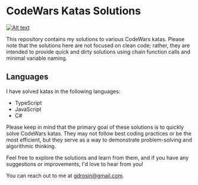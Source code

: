 # CodeWars Katas Solutions

[<img src="https://www.codewars.com/users/flektor/badges/large" alt="Alt text" width="full" />](https://www.codewars.com/users/flektor)

This repository contains my solutions to various CodeWars katas. Please note that the solutions
here are not focused on clean code; rather, they are intended to provide quick and dirty solutions
using chain function calls and minimal variable naming.

## Languages

I have solved katas in the following languages:
- TypeScript
- JavaScript
- C#

Please keep in mind that the primary goal of these solutions is to quickly solve CodeWars katas.
They may not follow best coding practices or be the most efficient, but they serve as a way to
demonstrate problem-solving and algorithmic thinking.

Feel free to explore the solutions and learn from them, and if you have any suggestions or 
improvements, I'd love to hear from you!

You can reach out to me at [gdrosin@gmail.com](mailto:gdrosin@gmail.com).


